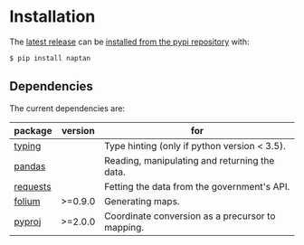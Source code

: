 # Installation

The [latest release](https://github.com/mullinscr/naptan/releases/tag/v0.2.0) can be [installed from the pypi repository](https://pypi.org/project/naptan/#description)
with:

```bash
$ pip install naptan
```

## Dependencies

The current dependencies are:

package                                                  | version | for
---------------------------------------------------------|---------|-------------------------------------------------
[typing](https://docs.python.org/3/library/typing.html)  |         | Type hinting (only if python version < 3.5).
[pandas](https://pandas.pydata.org/)                     |         | Reading, manipulating and returning the data.
[requests](https://requests.readthedocs.io/en/latest/)   |         | Fetting the data from the government's API.
[folium](https://github.com/python-visualization/folium) | >=0.9.0 | Generating maps.
[pyproj](https://github.com/pyproj4/pyproj)              | >=2.0.0 | Coordinate conversion as a precursor to mapping.